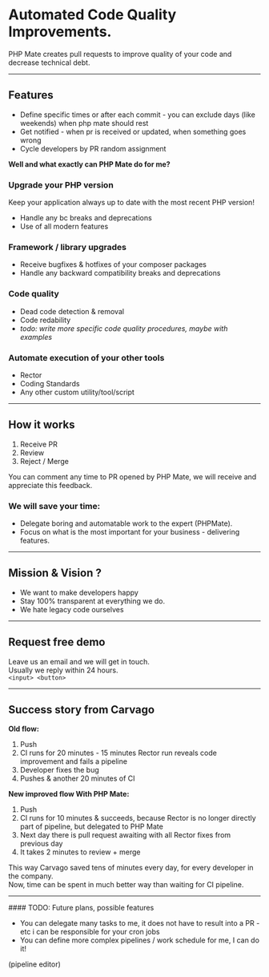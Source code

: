 <h1>Automated Code Quality Improvements.</h1>

PHP Mate creates pull requests to improve quality of your code and decrease technical debt.

----------

<h2>Features</h2>

- Define specific times or after each commit - you can exclude days (like weekends) when php mate should rest
- Get notified - when pr is received or updated, when something goes wrong
- Cycle developers by PR random assignment

**Well and what exactly can PHP Mate do for me?**

<h3>Upgrade your PHP version</h3>

Keep your application always up to date with the most recent PHP version! 

- Handle any bc breaks and deprecations
- Use of all modern features


<h3>Framework / library upgrades</h3>

- Receive bugfixes & hotfixes of your composer packages
- Handle any backward compatibility breaks and deprecations


<h3>Code quality</h3>

- Dead code detection & removal
- Code redability
- *todo: write more specific code quality procedures, maybe with examples*


<h3>Automate execution of your other tools</h3>

- Rector
- Coding Standards
- Any other custom utility/tool/script

---------

<h2>How it works</h2>

1) Receive PR
2) Review
3) Reject / Merge

You can comment any time to PR opened by PHP Mate, we will receive and appreciate this feedback. 


<h3>We will save your time:</h3>

- Delegate boring and automatable work to the expert (PHPMate).
- Focus on what is the most important for your business - delivering features.

---------

<h2>Mission & Vision ?</h2>

- We want to make developers happy
- Stay 100% transparent at everything we do.
- We hate legacy code ourselves

---------

<h2>Request free demo</h2>

Leave us an email and we will get in touch.  
Usually we reply within 24 hours.  
`<input> <button>`

-------

<h2>Success story from Carvago</h2>

**Old flow:**
1) Push
2) CI runs for 20 minutes - 15 minutes Rector run reveals code improvement and fails a pipeline
3) Developer fixes the bug
4) Pushes & another 20 minutes of CI


**New improved flow With PHP Mate:**
1) Push
2) CI runs for 10 minutes & succeeds, because Rector is no longer directly part of pipeline, but delegated to PHP Mate
3) Next day there is pull request awaiting with all Rector fixes from previous day
4) It takes 2 minutes to review + merge

This way Carvago saved tens of minutes every day, for every developer in the company.  
Now, time can be spent in much better way than waiting for CI pipeline.



-------------

#### TODO: Future plans, possible features

- You can delegate many tasks to me, it does not have to result into a PR - etc i can be responsible for your cron jobs
- You can define more complex pipelines / work schedule for me, I can do it! 

(pipeline editor)
